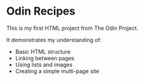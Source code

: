 # Odin Recipes

This is my first HTML project from The Odin Project.

It demonstrates my understanding of:
- Basic HTML structure
- Linking between pages
- Using lists and images
- Creating a simple multi-page site
